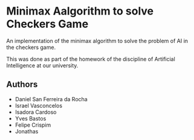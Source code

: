 Minimax Aalgorithm to solve Checkers Game
==========================

An implementation of the minimax algorithm to solve the problem of AI in the checkers game.

This was done as part of the homework of the discipline of Artificial Intelligence at our university.

Authors
---

* Daniel San Ferreira da Rocha
* Israel Vasconcelos
* Isadora Cardoso
* Yves Bastos
* Felipe Crispim
* Jonathas
